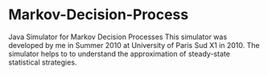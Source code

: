 # Markov-Decision-Process
Java Simulator for Markov Decision Processes
This simulator was developed by me in Summer 2010 at University of Paris Sud X1 in 2010.
The simulator helps to  to understand the approximation of steady-state statistical strategies.
